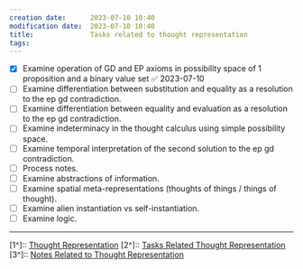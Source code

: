 ```yaml
---
creation date:		2023-07-10 10:40
modification date:	2023-07-10 10:40
title: 				Tasks related to thought representation
tags:
---
```


- [x] Examine operation of GD and EP axioms in possibility space of 1 proposition and a binary value set ✅ 2023-07-10
- [ ] Examine differentiation between substitution and equality as a resolution to the ep gd contradiction.
- [ ] Examine differentiation between equality and evaluation as a resolution to the ep gd contradiction.
- [ ] Examine indeterminacy in the thought calculus using simple possibility space.
- [ ] Examine temporal interpretation of the second solution to the ep gd contradiction.
- [ ] Process notes.
- [ ] Examine abstractions of information.
- [ ] Examine spatial meta-representations (thoughts of things / things of thought).
- [ ] Examine alien instantiation vs self-instantiation.
- [ ] Examine logic.
---
[1^]:: [Thought Representation](Thought%20Representation.md)
[2^]:: [Tasks Related Thought Representation](Tasks%20Related%20Thought%20Representation.md)
[3^]:: [Notes Related to Thought Representation](Notes%20Related%20to%20Thought%20Representation.md)